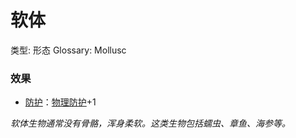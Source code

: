 # 软体

类型: 形态
Glossary: Mollusc

### 效果

- [防护](https://www.notion.so/1b3d619a067b806e8bd4c7265f5a00fa?pvs=21)：[物理防护](https://www.notion.so/1b3d619a067b80c19591fe2842823469?pvs=21)+1

*软体生物通常没有骨骼，浑身柔软。这类生物包括蠕虫、章鱼、海参等。*